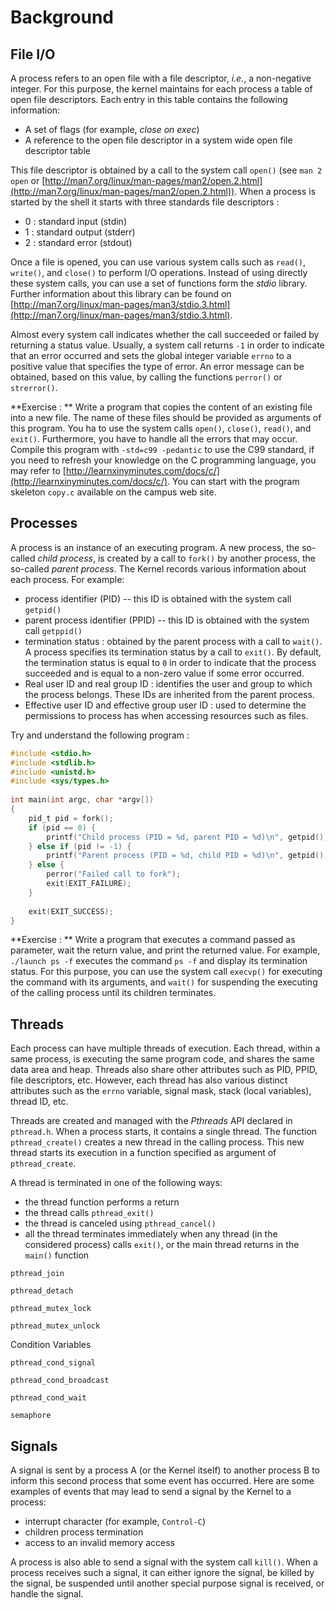 # Background

## File I/O

A process refers to an open file with a file descriptor, *i.e.*, a non-negative integer. For this purpose, the kernel maintains for each process a table of open file descriptors. Each entry in this table contains the following information:

* A set of flags (for example, *close on exec*)
* A reference to the open file descriptor in a system wide open file descriptor table

This file descriptor is obtained by a call to the system call `open()` (see `man 2 open` or [http://man7.org/linux/man-pages/man2/open.2.html](http://man7.org/linux/man-pages/man2/open.2.html)). When a process is started by the shell it starts with three standards file descriptors :

* 0 : standard input (stdin)
* 1 : standard output (stderr)
* 2 : standard error (stdout)

Once a file is opened, you can use various system calls such as `read()`, `write()`, and `close()` to perform I/O operations. Instead of using directly these system calls, you can use a set of functions form the *stdio* library. Further information about this library can be found on [http://man7.org/linux/man-pages/man3/stdio.3.html](http://man7.org/linux/man-pages/man3/stdio.3.html).

Almost every system call indicates whether the call succeeded or failed by returning a status value. Usually, a system call returns `-1` in order to indicate that an error occurred and sets the global integer variable `errno` to a positive value that specifies the type of error. An error message can be obtained, based on this value, by calling the functions `perror()` or `strerror()`.
	
**Exercise : ** Write a program that copies the content of an existing file into a new file. The name of these files should be provided as arguments of this program. You ha to use the system calls `open()`, `close()`, `read()`, and `exit()`. Furthermore, you have to handle all the errors that may occur. Compile this program with `-std=c99 -pedantic` to use the C99 standard, if you need to refresh your knowledge on the C programming language, you may refer to [http://learnxinyminutes.com/docs/c/](http://learnxinyminutes.com/docs/c/). You can start with the program skeleton `copy.c` available on the campus web site.

## Processes

A process is an instance of an executing program. A new process, the so-called *child process*, is created by a call to `fork()` by another process, the so-called *parent process*. The Kernel records various information about each process. For example:

* process identifier (PID) -- this ID is obtained with the system call `getpid()`
* parent process identifier (PPID) -- this ID is obtained with the system call `getppid()`
* termination status : obtained by the parent process with a call to `wait()`. A process specifies its termination status by a call to `exit()`. By default, the termination status is equal to `0` in order to indicate that the process succeeded and is equal to a non-zero value if some error occurred.
* Real user ID and real group ID : identifies the user and group to which the process belongs. These IDs are inherited from the parent process.
* Effective user ID and effective group user ID : used to determine the permissions to process has when accessing resources such as files.

Try and understand the following program :

```C
#include <stdio.h>
#include <stdlib.h>
#include <unistd.h>
#include <sys/types.h>
 
int main(int argc, char *argv[])
{
    pid_t pid = fork();
	if (pid == 0) {
        printf("Child process (PID = %d, parent PID = %d)\n", getpid(), getppid());
    } else if (pid != -1) { 
        printf("Parent process (PID = %d, child PID = %d)\n", getpid(), pid);
    } else {
        perror("Failed call to fork");
        exit(EXIT_FAILURE);
	}
		
	exit(EXIT_SUCCESS);
}
```

**Exercise : ** Write a program that executes a command passed as parameter, wait the return value, and print the returned value. For example, `./launch ps -f` executes the command `ps -f` and display its termination status. For this purpose, you can use the system call `execvp()` for executing the command with its arguments, and `wait()` for suspending the executing of the calling process until its children terminates.

## Threads

Each process can have multiple threads of execution. Each thread, within a same process, is executing the same program code, and shares the same data area and heap. Threads also share other attributes such as PID, PPID, file descriptors, etc. However, each thread has also various distinct attributes such as the `errno` variable, signal mask, stack (local variables), thread ID, etc.

Threads are created and managed with the *Pthreads* API declared in `pthread.h`. When a process starts, it contains a single thread. The function `pthread_create()` creates a new thread in the calling process. This new thread starts its execution in a function specified as argument of `pthread_create`.

A thread is terminated in one of the following ways:

* the thread function performs a return
* the thread calls `pthread_exit()`
* the thread is canceled using `pthread_cancel()`
* all the thread terminates immediately when any thread (in the considered process) calls `exit()`, or the main thread returns in the `main()` function

`pthread_join`

`pthread_detach`

`pthread_mutex_lock`

`pthread_mutex_unlock`

Condition Variables

`pthread_cond_signal`

`pthread_cond_broadcast`

`pthread_cond_wait`

`semaphore`

## Signals

A signal is sent by a process A (or the Kernel itself) to another process B to inform this second process that some event has occurred. Here are some examples of events that may lead to send a signal by the Kernel to a process:

* interrupt character (for example, `Control-C`)
* children process termination
* access to an invalid memory access

A process is also able to send a signal with the system call `kill()`. When a process receives such a signal, it can either ignore the signal, be killed by the signal, be suspended until another special purpose signal is received, or handle the signal.


